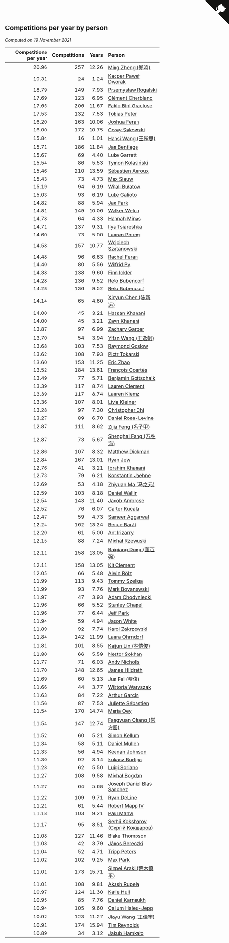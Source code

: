## Competitions per year by person

*Computed on 19 November 2021*

| Competitions per year | Competitions | Years | Person |
| ---: | ---: | ---: | :--- |
| 20.96 | 257 | 12.26 | [Ming Zheng (郑鸣)](https://www.worldcubeassociation.org/persons/2009ZHEN11) |
| 19.31 | 24 | 1.24 | [Kacper Paweł Dworak](https://www.worldcubeassociation.org/persons/2020DWOR01) |
| 18.79 | 149 | 7.93 | [Przemysław Rogalski](https://www.worldcubeassociation.org/persons/2013ROGA02) |
| 17.69 | 123 | 6.95 | [Clément Cherblanc](https://www.worldcubeassociation.org/persons/2014CHER05) |
| 17.65 | 206 | 11.67 | [Fabio Bini Graciose](https://www.worldcubeassociation.org/persons/2010GRAC02) |
| 17.53 | 132 | 7.53 | [Tobias Peter](https://www.worldcubeassociation.org/persons/2014PETE03) |
| 16.20 | 163 | 10.06 | [Joshua Feran](https://www.worldcubeassociation.org/persons/2011FERA01) |
| 16.00 | 172 | 10.75 | [Corey Sakowski](https://www.worldcubeassociation.org/persons/2011SAKO01) |
| 15.84 | 16 | 1.01 | [Hansi Wang (王翰思)](https://www.worldcubeassociation.org/persons/2020WANG19) |
| 15.71 | 186 | 11.84 | [Jan Bentlage](https://www.worldcubeassociation.org/persons/2010BENT01) |
| 15.67 | 69 | 4.40 | [Luke Garrett](https://www.worldcubeassociation.org/persons/2017GARR05) |
| 15.54 | 86 | 5.53 | [Tymon Kolasiński](https://www.worldcubeassociation.org/persons/2016KOLA02) |
| 15.46 | 210 | 13.59 | [Sébastien Auroux](https://www.worldcubeassociation.org/persons/2008AURO01) |
| 15.43 | 73 | 4.73 | [Max Siauw](https://www.worldcubeassociation.org/persons/2017SIAU02) |
| 15.19 | 94 | 6.19 | [Witali Bułatow](https://www.worldcubeassociation.org/persons/2015BUAT01) |
| 15.03 | 93 | 6.19 | [Luke Galioto](https://www.worldcubeassociation.org/persons/2015GALI02) |
| 14.82 | 88 | 5.94 | [Jae Park](https://www.worldcubeassociation.org/persons/2015PARK24) |
| 14.81 | 149 | 10.06 | [Walker Welch](https://www.worldcubeassociation.org/persons/2011WELC01) |
| 14.78 | 64 | 4.33 | [Hannah Minas](https://www.worldcubeassociation.org/persons/2017MINA04) |
| 14.71 | 137 | 9.31 | [Ilya Tsiareshka](https://www.worldcubeassociation.org/persons/2012TERE01) |
| 14.60 | 73 | 5.00 | [Lauren Phung](https://www.worldcubeassociation.org/persons/2016PHUN02) |
| 14.58 | 157 | 10.77 | [Wojciech Szatanowski](https://www.worldcubeassociation.org/persons/2011SZAT01) |
| 14.48 | 96 | 6.63 | [Rachel Feran](https://www.worldcubeassociation.org/persons/2015FERA01) |
| 14.40 | 80 | 5.56 | [Wilfrid Py](https://www.worldcubeassociation.org/persons/2016PYWI01) |
| 14.38 | 138 | 9.60 | [Finn Ickler](https://www.worldcubeassociation.org/persons/2012ICKL01) |
| 14.28 | 136 | 9.52 | [Reto Bubendorf](https://www.worldcubeassociation.org/persons/2012BUBE01) |
| 14.28 | 136 | 9.52 | [Reto Bubendorf](https://www.worldcubeassociation.org/persons/2012BUBE01) |
| 14.14 | 65 | 4.60 | [Xinyun Chen (陈新运)](https://www.worldcubeassociation.org/persons/2017CHEN36) |
| 14.00 | 45 | 3.21 | [Hassan Khanani](https://www.worldcubeassociation.org/persons/2018KHAN26) |
| 14.00 | 45 | 3.21 | [Zayn Khanani](https://www.worldcubeassociation.org/persons/2018KHAN28) |
| 13.87 | 97 | 6.99 | [Zachary Garber](https://www.worldcubeassociation.org/persons/2014GARB01) |
| 13.70 | 54 | 3.94 | [Yifan Wang (王逸帆)](https://www.worldcubeassociation.org/persons/2017WANY29) |
| 13.68 | 103 | 7.53 | [Raymond Goslow](https://www.worldcubeassociation.org/persons/2014GOSL01) |
| 13.62 | 108 | 7.93 | [Piotr Tokarski](https://www.worldcubeassociation.org/persons/2013TOKA01) |
| 13.60 | 153 | 11.25 | [Eric Zhao](https://www.worldcubeassociation.org/persons/2010ZHAO19) |
| 13.52 | 184 | 13.61 | [François Courtès](https://www.worldcubeassociation.org/persons/2008COUR01) |
| 13.49 | 77 | 5.71 | [Benjamin Gottschalk](https://www.worldcubeassociation.org/persons/2016GOTT01) |
| 13.39 | 117 | 8.74 | [Lauren Clement](https://www.worldcubeassociation.org/persons/2013KLEM01) |
| 13.39 | 117 | 8.74 | [Lauren Klemz](https://www.worldcubeassociation.org/persons/2013KLEM01) |
| 13.36 | 107 | 8.01 | [Livia Kleiner](https://www.worldcubeassociation.org/persons/2013KLEI03) |
| 13.28 | 97 | 7.30 | [Christopher Chi](https://www.worldcubeassociation.org/persons/2014CHIC01) |
| 13.27 | 89 | 6.70 | [Daniel Rose-Levine](https://www.worldcubeassociation.org/persons/2015ROSE01) |
| 12.87 | 111 | 8.62 | [Zijia Feng (冯子甲)](https://www.worldcubeassociation.org/persons/2013FENG02) |
| 12.87 | 73 | 5.67 | [Shenghai Fang (方胜海)](https://www.worldcubeassociation.org/persons/2016FANG01) |
| 12.86 | 107 | 8.32 | [Matthew Dickman](https://www.worldcubeassociation.org/persons/2013DICK01) |
| 12.84 | 167 | 13.01 | [Ryan Jew](https://www.worldcubeassociation.org/persons/2008JEWR01) |
| 12.76 | 41 | 3.21 | [Ibrahim Khanani](https://www.worldcubeassociation.org/persons/2018KHAN27) |
| 12.73 | 79 | 6.21 | [Konstantin Jaehne](https://www.worldcubeassociation.org/persons/2015JAEH01) |
| 12.69 | 53 | 4.18 | [Zhiyuan Ma (马之元)](https://www.worldcubeassociation.org/persons/2017MAZH04) |
| 12.59 | 103 | 8.18 | [Daniel Wallin](https://www.worldcubeassociation.org/persons/2013WALL03) |
| 12.54 | 143 | 11.40 | [Jacob Ambrose](https://www.worldcubeassociation.org/persons/2010AMBR01) |
| 12.52 | 76 | 6.07 | [Carter Kucala](https://www.worldcubeassociation.org/persons/2015KUCA01) |
| 12.47 | 59 | 4.73 | [Sameer Aggarwal](https://www.worldcubeassociation.org/persons/2017AGGA01) |
| 12.24 | 162 | 13.24 | [Bence Barát](https://www.worldcubeassociation.org/persons/2008BARA01) |
| 12.20 | 61 | 5.00 | [Ant Irizarry](https://www.worldcubeassociation.org/persons/2016IRIZ02) |
| 12.15 | 88 | 7.24 | [Michał Rzewuski](https://www.worldcubeassociation.org/persons/2014RZEW01) |
| 12.11 | 158 | 13.05 | [Baiqiang Dong (董百强)](https://www.worldcubeassociation.org/persons/2008DONG06) |
| 12.11 | 158 | 13.05 | [Kit Clement](https://www.worldcubeassociation.org/persons/2008CLEM01) |
| 12.05 | 66 | 5.48 | [Alwin Rölz](https://www.worldcubeassociation.org/persons/2016ROLZ01) |
| 11.99 | 113 | 9.43 | [Tommy Szeliga](https://www.worldcubeassociation.org/persons/2012SZEL01) |
| 11.99 | 93 | 7.76 | [Mark Boyanowski](https://www.worldcubeassociation.org/persons/2014BOYA01) |
| 11.97 | 47 | 3.93 | [Adam Chodyniecki](https://www.worldcubeassociation.org/persons/2017CHOD02) |
| 11.96 | 66 | 5.52 | [Stanley Chapel](https://www.worldcubeassociation.org/persons/2016CHAP04) |
| 11.96 | 77 | 6.44 | [Jeff Park](https://www.worldcubeassociation.org/persons/2015PARK08) |
| 11.94 | 59 | 4.94 | [Jason White](https://www.worldcubeassociation.org/persons/2016WHIT16) |
| 11.89 | 92 | 7.74 | [Karol Zakrzewski](https://www.worldcubeassociation.org/persons/2014ZAKR01) |
| 11.84 | 142 | 11.99 | [Laura Ohrndorf](https://www.worldcubeassociation.org/persons/2009OHRN01) |
| 11.81 | 101 | 8.55 | [Kaijun Lin (林恺俊)](https://www.worldcubeassociation.org/persons/2013LINK01) |
| 11.80 | 66 | 5.59 | [Nestor Sokhan](https://www.worldcubeassociation.org/persons/2016SOKH01) |
| 11.77 | 71 | 6.03 | [Andy Nicholls](https://www.worldcubeassociation.org/persons/2015NICH04) |
| 11.70 | 148 | 12.65 | [James Hildreth](https://www.worldcubeassociation.org/persons/2009HILD01) |
| 11.69 | 60 | 5.13 | [Jun Fei (费俊)](https://www.worldcubeassociation.org/persons/2016FEIJ02) |
| 11.66 | 44 | 3.77 | [Wiktoria Waryszak](https://www.worldcubeassociation.org/persons/2018WARY01) |
| 11.63 | 84 | 7.22 | [Arthur Garcin](https://www.worldcubeassociation.org/persons/2014GARC27) |
| 11.56 | 87 | 7.53 | [Juliette Sébastien](https://www.worldcubeassociation.org/persons/2014SEBA01) |
| 11.54 | 170 | 14.74 | [Maria Oey](https://www.worldcubeassociation.org/persons/2007OEYM01) |
| 11.54 | 147 | 12.74 | [Fangyuan Chang (常方圆)](https://www.worldcubeassociation.org/persons/2009CHAN04) |
| 11.52 | 60 | 5.21 | [Simon Kellum](https://www.worldcubeassociation.org/persons/2016KELL12) |
| 11.34 | 58 | 5.11 | [Daniel Mullen](https://www.worldcubeassociation.org/persons/2016MULL04) |
| 11.33 | 56 | 4.94 | [Keenan Johnson](https://www.worldcubeassociation.org/persons/2016JOHN30) |
| 11.30 | 92 | 8.14 | [Łukasz Burliga](https://www.worldcubeassociation.org/persons/2013BURL01) |
| 11.28 | 62 | 5.50 | [Luigi Soriano](https://www.worldcubeassociation.org/persons/2016SORI04) |
| 11.27 | 108 | 9.58 | [Michał Bogdan](https://www.worldcubeassociation.org/persons/2012BOGD01) |
| 11.27 | 64 | 5.68 | [Joseph Daniel Blas Sanchez](https://www.worldcubeassociation.org/persons/2016SANC08) |
| 11.22 | 109 | 9.71 | [Ryan DeLine](https://www.worldcubeassociation.org/persons/2012DELI01) |
| 11.21 | 61 | 5.44 | [Robert Mapp IV](https://www.worldcubeassociation.org/persons/2016IVRO01) |
| 11.18 | 103 | 9.21 | [Paul Mahvi](https://www.worldcubeassociation.org/persons/2012MAHV01) |
| 11.17 | 95 | 8.51 | [Serhii Koksharov (Сергій Кокшаров)](https://www.worldcubeassociation.org/persons/2013KOKS01) |
| 11.08 | 127 | 11.46 | [Blake Thompson](https://www.worldcubeassociation.org/persons/2010THOM03) |
| 11.08 | 42 | 3.79 | [János Bereczki](https://www.worldcubeassociation.org/persons/2018BERE01) |
| 11.04 | 52 | 4.71 | [Tripp Peters](https://www.worldcubeassociation.org/persons/2017PETE04) |
| 11.02 | 102 | 9.25 | [Max Park](https://www.worldcubeassociation.org/persons/2012PARK03) |
| 11.01 | 173 | 15.71 | [Sinpei Araki (荒木慎平)](https://www.worldcubeassociation.org/persons/2006ARAK01) |
| 11.01 | 108 | 9.81 | [Akash Rupela](https://www.worldcubeassociation.org/persons/2012RUPE01) |
| 10.97 | 124 | 11.30 | [Katie Hull](https://www.worldcubeassociation.org/persons/2010HULL01) |
| 10.95 | 85 | 7.76 | [Daniel Karnaukh](https://www.worldcubeassociation.org/persons/2014KARN02) |
| 10.94 | 105 | 9.60 | [Callum Hales-Jepp](https://www.worldcubeassociation.org/persons/2012HALE01) |
| 10.92 | 123 | 11.27 | [Jiayu Wang (王佳宇)](https://www.worldcubeassociation.org/persons/2010WANG53) |
| 10.91 | 174 | 15.94 | [Tim Reynolds](https://www.worldcubeassociation.org/persons/2005REYN01) |
| 10.89 | 34 | 3.12 | [Jakub Hamkało](https://www.worldcubeassociation.org/persons/2018HAMK01) |


<a href="https://github.com/jonatanklosko/wca_statistics" class="github-corner" aria-label="View source on Github"><svg width="80" height="80" viewBox="0 0 250 250" style="fill:#151513; color:#fff; position: absolute; top: 0; border: 0; right: 0;" aria-hidden="true"><path d="M0,0 L115,115 L130,115 L142,142 L250,250 L250,0 Z"></path><path d="M128.3,109.0 C113.8,99.7 119.0,89.6 119.0,89.6 C122.0,82.7 120.5,78.6 120.5,78.6 C119.2,72.0 123.4,76.3 123.4,76.3 C127.3,80.9 125.5,87.3 125.5,87.3 C122.9,97.6 130.6,101.9 134.4,103.2" fill="currentColor" style="transform-origin: 130px 106px;" class="octo-arm"></path><path d="M115.0,115.0 C114.9,115.1 118.7,116.5 119.8,115.4 L133.7,101.6 C136.9,99.2 139.9,98.4 142.2,98.6 C133.8,88.0 127.5,74.4 143.8,58.0 C148.5,53.4 154.0,51.2 159.7,51.0 C160.3,49.4 163.2,43.6 171.4,40.1 C171.4,40.1 176.1,42.5 178.8,56.2 C183.1,58.6 187.2,61.8 190.9,65.4 C194.5,69.0 197.7,73.2 200.1,77.6 C213.8,80.2 216.3,84.9 216.3,84.9 C212.7,93.1 206.9,96.0 205.4,96.6 C205.1,102.4 203.0,107.8 198.3,112.5 C181.9,128.9 168.3,122.5 157.7,114.1 C157.9,116.9 156.7,120.9 152.7,124.9 L141.0,136.5 C139.8,137.7 141.6,141.9 141.8,141.8 Z" fill="currentColor" class="octo-body"></path></svg></a><style>.github-corner:hover .octo-arm{animation:octocat-wave 560ms ease-in-out}@keyframes octocat-wave{0%,100%{transform:rotate(0)}20%,60%{transform:rotate(-25deg)}40%,80%{transform:rotate(10deg)}}@media (max-width:500px){.github-corner:hover .octo-arm{animation:none}.github-corner .octo-arm{animation:octocat-wave 560ms ease-in-out}}</style>
